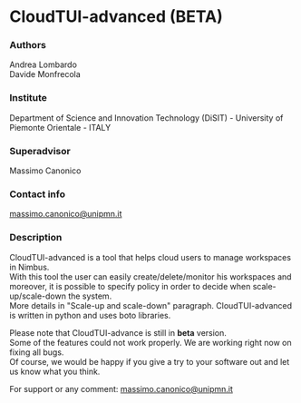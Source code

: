 # CloudTUI-advanced (BETA)

### Authors
Andrea Lombardo<br/>
Davide Monfrecola

### Institute
Department of Science and Innovation Technology (DiSIT) - University of Piemonte Orientale - ITALY

### Superadvisor
Massimo Canonico

### Contact info
massimo.canonico@unipmn.it

### Description
CloudTUI-advanced is a tool that helps cloud users to manage workspaces in Nimbus. <br/>
With this tool the user can easily create/delete/monitor his workspaces and moreover, it is possible to specify policy in order to decide when scale-up/scale-down the system. <br/>
More details in "Scale-up and scale-down" paragraph. CloudTUI-advanced is written in python and uses boto libraries.

Please note that CloudTUI-advance is still in **beta** version. <br/>
Some of the features could not work properly. We are working right now on fixing all bugs. <br/>
Of course, we would be happy if you give a try to your software out and let us know what you think.

For support or any comment: massimo.canonico@unipmn.it